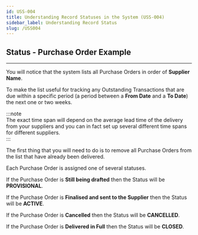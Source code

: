 ```yaml
---
id: USS-004
title: Understanding Record Statuses in the System (USS-004)
sidebar_label: Understanding Record Status
slug: /USS004
---
```


## Status - Purchase Order Example
___  

You will notice that the system lists all Purchase Orders in order of **Supplier Name**.  

To make the list useful for tracking any Outstanding Transactions that are due within a specific period (a period between a **From Date** and a **To Date**) the next one or two weeks.  

:::note  
The exact time span will depend on the average lead time of the
delivery from your suppliers and you can in fact set up several
different time spans for different suppliers.  
:::

The first thing that you will need to do is to remove all Purchase
Orders from the list that have already been delivered.  

Each Purchase Order is assigned one of several statuses.

If the Purchase Order is **Still being drafted** then the Status will be **PROVISIONAL**.

If the Purchase Order is **Finalised and sent to the Supplier** then the Status will be **ACTIVE**.

If the Purchase Order is **Cancelled** then the Status will be **CANCELLED**.

If the Purchase Order is **Delivered in Full** then the Status will be **CLOSED**.
